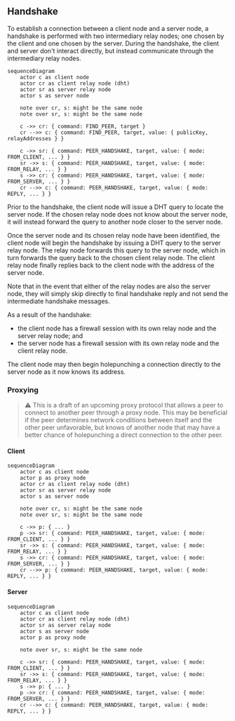 ## Handshake

To establish a connection between a client node and a server node, a handshake is performed with two intermediary relay nodes; one chosen by the client and one chosen by the server. During the handshake, the client and server don't interact directly, but instead communicate through the intermediary relay nodes.

```mermaid
sequenceDiagram
    actor c as client node
    actor cr as client relay node (dht)
    actor sr as server relay node
    actor s as server node

    note over cr, s: might be the same node
    note over sr, s: might be the same node

    c ->> cr: { command: FIND_PEER, target }
    cr -->> c: { command: FIND_PEER, target, value: { publicKey, relayAddresses } }

    c ->> sr: { command: PEER_HANDSHAKE, target, value: { mode: FROM_CLIENT, ... } }
    sr ->> s: { command: PEER_HANDSHAKE, target, value: { mode: FROM_RELAY, ... } }
    s ->> cr: { command: PEER_HANDSHAKE, target, value: { mode: FROM_SERVER, ... } }
    cr -->> c: { command: PEER_HANDSHAKE, target, value: { mode: REPLY, ... } }
```

Prior to the handshake, the client node will issue a DHT query to locate the server node. If the chosen relay node does not know about the server node, it will instead forward the query to another node closer to the server node.

Once the server node and its chosen relay node have been identified, the client node will begin the handshake by issuing a DHT query to the server relay node. The relay node forwards this query to the server node, which in turn forwards the query back to the chosen client relay node. The client relay node finally replies back to the client node with the address of the server node.

Note that in the event that either of the relay nodes are also the server node, they will simply skip directly to final handshake reply and not send the intermediate handshake messages.

As a result of the handshake:

- the client node has a firewall session with its own relay node and the server relay node; and
- the server node has a firewall session with its own relay node and the client relay node.

The client node may then begin holepunching a connection directly to the server node as it now knows its address.

### Proxying

> :warning: This is a draft of an upcoming proxy protocol that allows a peer to connect to another peer through a proxy node. This may be beneficial if the peer determines network conditions between itself and the other peer unfavorable, but knows of another node that may have a better chance of holepunching a direct connection to the other peer.

#### Client

```mermaid
sequenceDiagram
    actor c as client node
    actor p as proxy node
    actor cr as client relay node (dht)
    actor sr as server relay node
    actor s as server node

    note over cr, s: might be the same node
    note over sr, s: might be the same node

    c ->> p: { ... }
    p ->> sr: { command: PEER_HANDSHAKE, target, value: { mode: FROM_CLIENT, ... } }
    sr ->> s: { command: PEER_HANDSHAKE, target, value: { mode: FROM_RELAY, ... } }
    s ->> cr: { command: PEER_HANDSHAKE, target, value: { mode: FROM_SERVER, ... } }
    cr -->> p: { command: PEER_HANDSHAKE, target, value: { mode: REPLY, ... } }
```

#### Server

```mermaid
sequenceDiagram
    actor c as client node
    actor cr as client relay node (dht)
    actor sr as server relay node
    actor s as server node
    actor p as proxy node

    note over sr, s: might be the same node

    c ->> sr: { command: PEER_HANDSHAKE, target, value: { mode: FROM_CLIENT, ... } }
    sr ->> s: { command: PEER_HANDSHAKE, target, value: { mode: FROM_RELAY, ... } }
    s ->> p: { ... }
    p ->> cr: { command: PEER_HANDSHAKE, target, value: { mode: FROM_SERVER, ... } }
    cr -->> c: { command: PEER_HANDSHAKE, target, value: { mode: REPLY, ... } }
```
